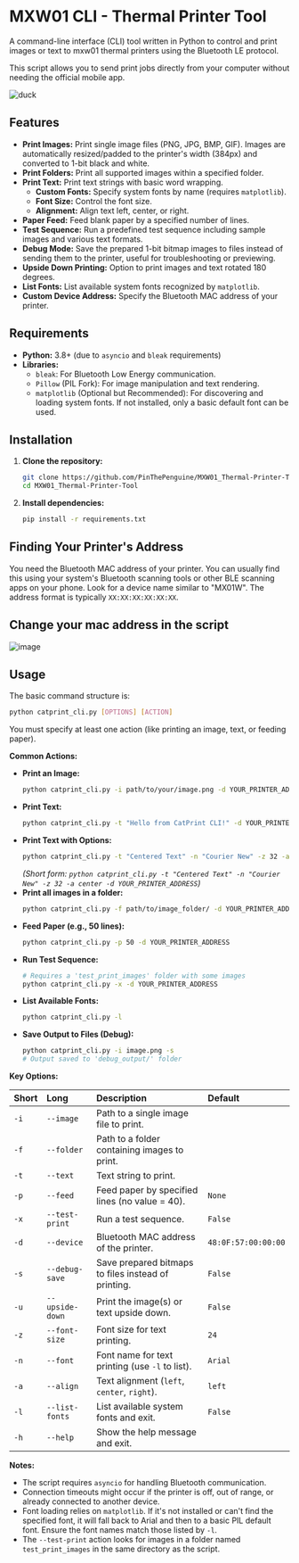 # MXW01 CLI - Thermal Printer Tool

A command-line interface (CLI) tool written in Python to control and print images or text to mxw01 thermal printers using the Bluetooth LE protocol.

This script allows you to send print jobs directly from your computer without needing the official mobile app.

![duck](https://github.com/user-attachments/assets/c312d74f-dcb0-44c7-bedb-e543f40d926f)

## Features

*   **Print Images:** Print single image files (PNG, JPG, BMP, GIF). Images are automatically resized/padded to the printer's width (384px) and converted to 1-bit black and white.
*   **Print Folders:** Print all supported images within a specified folder.
*   **Print Text:** Print text strings with basic word wrapping.
    *   **Custom Fonts:** Specify system fonts by name (requires `matplotlib`).
    *   **Font Size:** Control the font size.
    *   **Alignment:** Align text left, center, or right.
*   **Paper Feed:** Feed blank paper by a specified number of lines.
*   **Test Sequence:** Run a predefined test sequence including sample images and various text formats.
*   **Debug Mode:** Save the prepared 1-bit bitmap images to files instead of sending them to the printer, useful for troubleshooting or previewing.
*   **Upside Down Printing:** Option to print images and text rotated 180 degrees.
*   **List Fonts:** List available system fonts recognized by `matplotlib`.
*   **Custom Device Address:** Specify the Bluetooth MAC address of your printer.

## Requirements

*   **Python:** 3.8+ (due to `asyncio` and `bleak` requirements)
*   **Libraries:**
    *   `bleak`: For Bluetooth Low Energy communication.
    *   `Pillow` (PIL Fork): For image manipulation and text rendering.
    *   `matplotlib` (Optional but Recommended): For discovering and loading system fonts. If not installed, only a basic default font can be used.

## Installation

1.  **Clone the repository:**
    ```bash
    git clone https://github.com/PinThePenguine/MXW01_Thermal-Printer-Tool.git
    cd MXW01_Thermal-Printer-Tool
    ```
2.  **Install dependencies:**
    ```bash
    pip install -r requirements.txt
    ```

## Finding Your Printer's Address

You need the Bluetooth MAC address of your printer. You can usually find this using your system's Bluetooth scanning tools or other BLE scanning apps on your phone. Look for a device name similar to "MX01W". The address format is typically `XX:XX:XX:XX:XX:XX`.

## Change your mac address in the script

![image](https://github.com/user-attachments/assets/b4a5b2e5-bdcd-47c9-882b-d8d7107950c4)

## Usage

The basic command structure is:

```bash
python catprint_cli.py [OPTIONS] [ACTION]
```

You must specify at least one action (like printing an image, text, or feeding paper).

**Common Actions:**

*   **Print an Image:**
    ```bash
    python catprint_cli.py -i path/to/your/image.png -d YOUR_PRINTER_ADDRESS
    ```
*   **Print Text:**
    ```bash
    python catprint_cli.py -t "Hello from CatPrint CLI!" -d YOUR_PRINTER_ADDRESS
    ```
*   **Print Text with Options:**
    ```bash
    python catprint_cli.py -t "Centered Text" -n "Courier New" -z 32 -a center -d YOUR_PRINTER_ADDRESS
    ```
    *(Short form: `python catprint_cli.py -t "Centered Text" -n "Courier New" -z 32 -a center -d YOUR_PRINTER_ADDRESS`)*
*   **Print all images in a folder:**
    ```bash
    python catprint_cli.py -f path/to/image_folder/ -d YOUR_PRINTER_ADDRESS
    ```
*   **Feed Paper (e.g., 50 lines):**
    ```bash
    python catprint_cli.py -p 50 -d YOUR_PRINTER_ADDRESS
    ```
*   **Run Test Sequence:**
    ```bash
    # Requires a 'test_print_images' folder with some images
    python catprint_cli.py -x -d YOUR_PRINTER_ADDRESS
    ```
*   **List Available Fonts:**
    ```bash
    python catprint_cli.py -l
    ```
*   **Save Output to Files (Debug):**
    ```bash
    python catprint_cli.py -i image.png -s
    # Output saved to 'debug_output/' folder
    ```

**Key Options:**

| Short | Long          | Description                                                    | Default                 |
| :---- | :------------ | :------------------------------------------------------------- | :---------------------- |
| `-i`  | `--image`     | Path to a single image file to print.                        |                         |
| `-f`  | `--folder`    | Path to a folder containing images to print.                 |                         |
| `-t`  | `--text`      | Text string to print.                                          |                         |
| `-p`  | `--feed`      | Feed paper by specified lines (no value = 40).             | `None`                  |
| `-x`  | `--test-print`| Run a test sequence.                                         | `False`                 |
| `-d`  | `--device`    | Bluetooth MAC address of the printer.                        | `48:0F:57:00:00:00`     |
| `-s`  | `--debug-save`| Save prepared bitmaps to files instead of printing.          | `False`                 |
| `-u`  | `--upside-down`| Print the image(s) or text upside down.                      | `False`                 |
| `-z`  | `--font-size` | Font size for text printing.                                 | `24`                    |
| `-n`  | `--font`      | Font name for text printing (use `-l` to list).              | `Arial`                 |
| `-a`  | `--align`     | Text alignment (`left`, `center`, `right`).                  | `left`                  |
| `-l`  | `--list-fonts`| List available system fonts and exit.                        | `False`                 |
| `-h`  | `--help`      | Show the help message and exit.                              |                         |

**Notes:**

*   The script requires `asyncio` for handling Bluetooth communication.
*   Connection timeouts might occur if the printer is off, out of range, or already connected to another device.
*   Font loading relies on `matplotlib`. If it's not installed or can't find the specified font, it will fall back to Arial and then to a basic PIL default font. Ensure the font names match those listed by `-l`.
*   The `--test-print` action looks for images in a folder named `test_print_images` in the same directory as the script.
